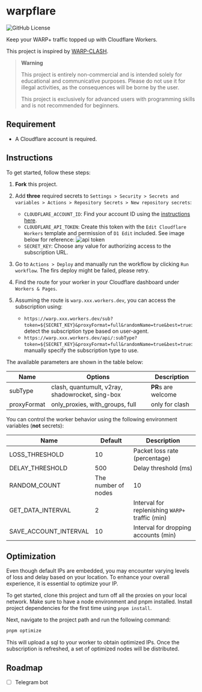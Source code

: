 # warpflare

![GitHub License](https://img.shields.io/github/license/yuchanns/warpflare)

Keep your WARP+ traffic topped up with Cloudflare Workers.

This project is inspired by [WARP-CLASH](https://github.com/vvbbnn00/WARP-Clash-API).

> **Warning**
>
> This project is entirely non-commercial and is intended solely for educational
> and communicative purposes. Please do not use it for illegal activities, as
> the consequences will be borne by the user.
>
> This project is exclusively for advanced users with programming skills and is not recommended for beginners.

## Requirement
- A Cloudflare account is required.

## Instructions
To get started, follow these steps:

1. **Fork** this project.
2. Add **three** required secrets to `Settings > Security > Secrets and variables > Actions > Repository Secrets > New repository secrets`:
    - `CLOUDFLARE_ACCOUNT_ID`: Find your account ID using the [instructions here](https://developers.cloudflare.com/fundamentals/setup/find-account-and-zone-ids/).
    - `CLOUDFLARE_API_TOKEN`: Create this token with the `Edit Cloudflare Workers` template and permission of `D1 Edit` included. See image below for reference:
        ![api token](https://github.com/yuchanns/warpflare/assets/25029451/89da63d6-6db4-4320-8d63-46b8fd11fe8d)
    - `SECRET_KEY`: Choose any value for authorizing access to the subscription URL.

3. Go to `Actions > Deploy` and manually run the workflow by clicking `Run workflow`. The firs deploy might be failed, please retry.
4. Find the route for your worker in your Cloudflare dashboard under `Workers & Pages`.
5. Assuming the route is `warp.xxx.workers.dev`, you can access the subscription using:
    - `https://warp.xxx.workers.dev/sub?token=${SECRET_KEY}&proxyFormat=full&randomName=true&best=true`: detect the subscription type based on user-agent.
    - `https://warp.xxx.workers.dev/api/:subType?token=${SECRET_KEY}&proxyFormat=full&randomName=true&best=true`: manually specify the subscription type to use.

The available parameters are shown in the table below:

|Name|Options|Description|
|---|---|---|
|subType|clash, quantumult, v2ray, shadowrocket, sing-box|**PR**s are welcome|
|proxyFormat|only_proxies, with_groups, full|only for clash|

You can control the worker behavior using the following environment variables (**not** secrets):

|Name|Default|Description|
|---|---|---|
|LOSS_THRESHOLD|10|Packet loss rate (percentage)|
|DELAY_THRESHOLD|500|Delay threshold (ms)|
|RANDOM_COUNT|The number of nodes|10|
|GET_DATA_INTERVAL|2|Interval for replenishing `WARP+` traffic (min)|
|SAVE_ACCOUNT_INTERVAL|10|Interval for dropping accounts (min)|

## Optimization

Even though default IPs are embedded, you may encounter varying levels of loss and delay based on your location. To enhance your overall experience, it is essential to optimize your IP.

To get started, clone this project and turn off all the proxies on your local network. Make sure to have a node environment and pnpm installed. Install project dependencies for the first time using `pnpm install`.

Next, navigate to the project path and run the following command:

```bash
pnpm optimize
```

This will upload a sql to your worker to obtain optimized IPs. Once the subscription is refreshed, a set of optimized nodes will be distributed.

## Roadmap

- [ ] Telegram bot
